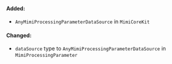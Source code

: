 #### Added:
- `AnyMimiProcessingParameterDataSource` in `MimiCoreKit`

#### Changed:
- `dataSource` type to `AnyMimiProcessingParameterDataSource` in `MimiProcessingParameter`





